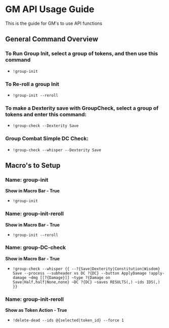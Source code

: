# GM API Usage Guide

This is the guide for GM's to use API functions

## General Command Overview

### To Run Group Init, select a group of tokens, and then use this command 
* ```!group-init```

### To Re-roll a group Init
* ```!group-init --reroll```

### To make a Dexterity save with GroupCheck, select a group of tokens and enter this command:
* ```!group-check --Dexterity Save```

### Group Combat Simple DC Check:

* ```!group-check --whisper --Dexterity Save```

## Macro's to Setup

### Name: group-init
**Show in Macro Bar - True**
* ```!group-init```

### Name: group-init-reroll
**Show in Macro Bar - True**
* ```!group-init --reroll```

### Name: group-DC-check
**Show in Macro Bar - True**
* ```!group-check --whisper {{ --?{Save|Dexterity|Constitution|Wisdom} Save --process --subheader vs DC ?{DC} --button ApplyDamage !apply-damage ~dmg [[?{Damage}]] ~type ?{Damage on Save|Half,half|None,none} ~DC ?{DC} ~saves RESULTS(,) ~ids IDS(,) }}```

### Name: group-init-reroll
**Show as Token Action - True**
* ```!delete-dead --ids @{selected|token_id} --force 1```

